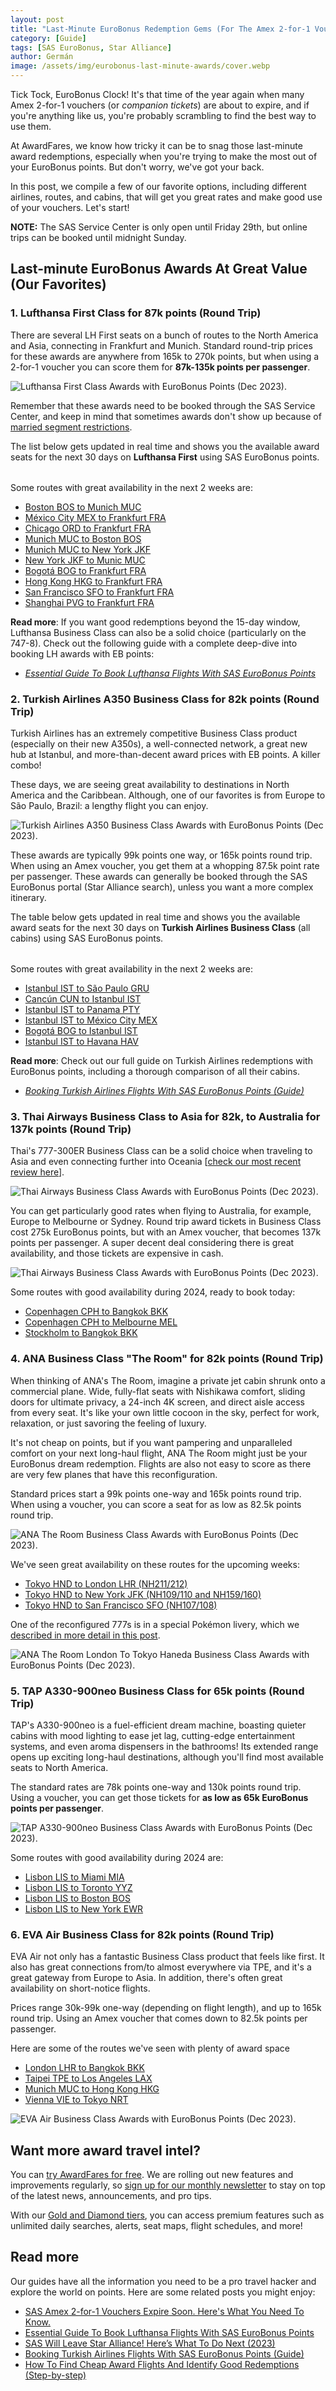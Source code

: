 ```yaml
---
layout: post
title: "Last-Minute EuroBonus Redemption Gems (For The Amex 2-for-1 Vouchers)"
category: [Guide]
tags: [SAS EuroBonus, Star Alliance]
author: Germán
image: /assets/img/eurobonus-last-minute-awards/cover.webp
---
```


Tick Tock, EuroBonus Clock! It's that time of the year again when many Amex 2-for-1 vouchers (or *companion tickets*) are about to expire, and if you're anything like us, you're probably scrambling to find the best way to use them.

At AwardFares, we know how tricky it can be to snag those last-minute award redemptions, especially when you're trying to make the most out of your EuroBonus points. But don't worry, we've got your back.

In this post, we compile a few of our favorite options, including different airlines, routes, and cabins, that will get you great rates and make good use of your vouchers. Let's start!

**NOTE:** The SAS Service Center is only open until Friday 29th, but online trips can be booked until midnight Sunday.

## Last-minute EuroBonus Awards At Great Value (Our Favorites)

### 1. Lufthansa First Class for 87k points (Round Trip)

There are several LH First seats on a bunch of routes to the North America and Asia, connecting in Frankfurt and Munich. Standard round-trip prices for these awards are anywhere from 165k to 270k points, but when using a 2-for-1 voucher you can score them for **87k-135k points per passenger**.

<img src="../assets/img/eurobonus-last-minute-awards/lh-first.webp" alt="Lufthansa First Class Awards with EuroBonus Points (Dec 2023)." class="noborder"/>

Remember that these awards need to be booked through the SAS Service Center, and keep in mind that sometimes awards don't show up because of [married segment restrictions](https://blog.awardfares.com/married-segments).

The list below gets updated in real time and shows you the available award seats for the next 30 days on **Lufthansa First** using SAS EuroBonus points.

<table id="lh-first"></table>

Some routes with great availability in the next 2 weeks are:

* [Boston BOS to Munich MUC](https://awardfares.com/search?BOS.MUC.;c:first;z:sas)
* [México City MEX to Frankfurt FRA](https://awardfares.com/search?MEX.FRA.;c:first;z:sas)
* [Chicago ORD to Frankfurt FRA](https://awardfares.com/search?ORD.FRA.;c:first;z:sas)
* [Munich MUC to Boston BOS](https://awardfares.com/search?MUC.BOS.;c:first;z:sas)
* [Munich MUC to New York JKF](https://awardfares.com/search?MUC.JFK.;c:first;z:sas)
* [New York JKF to Munic MUC](https://awardfares.com/search?JFK.MUC.;c:first;z:sas)
* [Bogotá BOG to Frankfurt FRA](https://awardfares.com/search?BOG.FRA.;c:first;z:sas)
* [Hong Kong HKG to Frankfurt FRA](https://awardfares.com/search?HKG.FRA.;c:first;z:sas)
* [San Francisco SFO to Frankfurt FRA](https://awardfares.com/search?SFO.FRA.;c:first;z:sas)
* [Shanghai PVG to Frankfurt FRA](https://awardfares.com/search?PVG.FRA.;c:first;z:sas)
  
**Read more**: If you want good redemptions beyond the 15-day window, Lufthansa Business Class can also be a solid choice (particularly on the 747-8). Check out the following guide with a complete deep-dive into booking LH awards with EB points:

* [*Essential Guide To Book Lufthansa Flights With SAS EuroBonus Points*](https://blog.awardfares.com/lufthansa-with-eurobonus-guide/)

### 2. Turkish Airlines A350 Business Class for 82k points (Round Trip)

Turkish Airlines has an extremely competitive Business Class product (especially on their new A350s), a well-connected network, a great new hub at Istanbul, and more-than-decent award prices with EB points. A killer combo!

These days, we are seeing great availability to destinations in North America and the Caribbean. Although, one of our favorites is from Europe to São Paulo, Brazil: a lengthy flight you can enjoy.

<img src="../assets/img/eurobonus-last-minute-awards/ist-gru.webp" alt="Turkish Airlines A350 Business Class Awards with EuroBonus Points (Dec 2023)." class="noborder"/>

These awards are typically 99k points one way, or 165k points round trip. When using an Amex voucher, you get them at a whopping 87.5k point rate per passenger. These awards can generally be booked through the SAS EuroBonus portal (Star Alliance search), unless you want a more complex itinerary.

The table below gets updated in real time and shows you the available award seats for the next 30 days on **Turkish Airlines Business Class** (all cabins) using SAS EuroBonus points.

<table id="tk-business"></table>

Some routes with great availability in the next 2 weeks are:

* [Istanbul IST to São Paulo GRU](https://awardfares.com/search?IST.GRU.;c:business;a:TK;z:sas#)
* [Cancún CUN to Istanbul IST](https://awardfares.com/search?CUN.IST.;c:business;a:TK;z:sas#)
* [Istanbul IST to Panama PTY](https://awardfares.com/search?IST.PTY.;c:business;a:TK;z:sas#)
* [Istanbul IST to México City MEX](https://awardfares.com/search?IST.MEX.;c:business;a:TK;z:sas#)
* [Bogotá BOG to Istanbul IST](https://awardfares.com/search?BOG.IST.;c:business;a:TK;z:sas#)
* [Istanbul IST to Havana HAV](https://awardfares.com/search?IST.HAV.;c:business;a:TK;z:sas#)

**Read more**: Check out our full guide on Turkish Airlines redemptions with EuroBonus points, including a thorough comparison of all their cabins.

* [*Booking Turkish Airlines Flights With SAS EuroBonus Points (Guide)*](https://blog.awardfares.com/turkish-with-eurobonus/)

### 3. Thai Airways Business Class to Asia for 82k, to Australia for 137k points (Round Trip)

Thai's 777-300ER Business Class can be a solid choice when traveling to Asia and even connecting further into Oceania [[check our most recent review here](https://blog.awardfares.com/thai-business-review-2023/)].

<img src="../assets/img/eurobonus-last-minute-awards/thai.webp" alt="Thai Airways Business Class Awards with EuroBonus Points (Dec 2023)." class="noborder"/>

You can get particularly good rates when flying to Australia, for example, Europe to Melbourne or Sydney. Round trip award tickets in Business Class cost 275k EuroBonus points, but with an Amex voucher, that becomes 137k points per passenger. A super decent deal considering there is great availability, and those tickets are expensive in cash.

<img src="../assets/img/eurobonus-last-minute-awards/cph-mel.webp" alt="Thai Airways Business Class Awards with EuroBonus Points (Dec 2023)." class="noborder"/>

Some routes with good availability during 2024, ready to book today:

* [Copenhagen CPH to Bangkok BKK](https://awardfares.com/search?CPH.BKK.;c:business;a:TG;z:sas#)
* [Copenhagen CPH to Melbourne MEL](https://awardfares.com/search?CPH.MEL.;c:business;a:TG;z:sas#)
* [Stockholm to Bangkok BKK](https://awardfares.com/search?ARN.BKK.;c:business;a:TG;z:sas#)

### 4. ANA Business Class "The Room" for 82k points (Round Trip)

When thinking of ANA's The Room, imagine a private jet cabin shrunk onto a commercial plane. Wide, fully-flat seats with Nishikawa comfort, sliding doors for ultimate privacy, a 24-inch 4K screen, and direct aisle access from every seat. It's like your own little cocoon in the sky, perfect for work, relaxation, or just savoring the feeling of luxury.

It's not cheap on points, but if you want pampering and unparalleled comfort on your next long-haul flight, ANA The Room might just be your EuroBonus dream redemption. Flights are also not easy to score as there are very few planes that have this reconfiguration.

Standard prices start a 99k points one-way and 165k points round trip. When using a voucher, you can score a seat for as low as 82.5k points round trip.

<img src="../assets/img/eurobonus-last-minute-awards/ana-the-room.webp" alt="ANA The Room Business Class Awards with EuroBonus Points (Dec 2023)." class="noborder"/>

We've seen great availability on these routes for the upcoming weeks:

* [Tokyo HND to London LHR (NH211/212)](https://awardfares.com/search?LHR.HND.;c:business;a:NH;f:NH211,NH212;z:sas)
* [Tokyo HND to New York JFK (NH109/110 and NH159/160)](https://awardfares.com/search?HND.JFK.;c:business;a:NH;z:sas)
* [Tokyo HND to San Francisco SFO (NH107/108)](https://awardfares.com/search?HND.SFO.;c:business;a:NH;z:sas)

One of the reconfigured 777s is in a special Pokémon livery, which we [described in more detail in this post](https://blog.awardfares.com/ana-777-fleet/).

<img src="../assets/img/eurobonus-last-minute-awards/lhr-hnd.webp" alt="ANA The Room London To Tokyo Haneda Business Class Awards with EuroBonus Points (Dec 2023)." class="noborder"/>

### 5. TAP A330-900neo Business Class for 65k points (Round Trip)

TAP's A330-900neo is a fuel-efficient dream machine, boasting quieter cabins with mood lighting to ease jet lag, cutting-edge entertainment systems, and even aroma dispensers in the bathrooms! Its extended range opens up exciting long-haul destinations, although you'll find most available seats to North America.

The standard rates are 78k points one-way and 130k points round trip. Using a voucher, you can get those tickets for **as low as 65k EuroBonus points per passenger**.

<img src="../assets/img/eurobonus-last-minute-awards/tap.webp" alt="TAP A330-900neo Business Class Awards with EuroBonus Points (Dec 2023)." class="noborder"/>

Some routes with good availability during 2024 are:

* [Lisbon LIS to Miami MIA](https://awardfares.com/search?LIS.MIA.;c:economy,premeco,first;a:TP;z:sas)
* [Lisbon LIS to Toronto YYZ](https://awardfares.com/search?LIS.YYZ.;c:economy,premeco,first;a:TP;z:sas)
* [Lisbon LIS to Boston BOS](https://awardfares.com/search?LIS.BOS.;c:economy,premeco,first;a:TP;z:sas)
* [Lisbon LIS to New York EWR](https://awardfares.com/search?LIS.EWR.;c:economy,premeco,first;a:TP;z:sas)

### 6. EVA Air Business Class for 82k points (Round Trip)

EVA Air not only has a fantastic Business Class product that feels like first. It also has great connections from/to almost everywhere via TPE, and it's a great gateway from Europe to Asia. In addition, there's often great availability on short-notice flights.

Prices range 30k-99k one-way (depending on flight length), and up to 165k round trip. Using an Amex voucher that comes down to 82.5k points per passenger.

Here are some of the routes we've seen with plenty of award space

* [London LHR to Bangkok BKK](https://awardfares.com/search?LHR.BKK.;c:business;a:BR;z:sas)
* [Taipei TPE to Los Angeles LAX](https://awardfares.com/search?TPE.LAX.;c:business;a:BR;z:sas)
* [Munich MUC to Hong Kong HKG](https://awardfares.com/search?MUC.HKG.;c:business;a:BR;z:sas)
* [Vienna VIE to Tokyo NRT](https://awardfares.com/search?VIE.NRT.;c:business;a:BR;z:sas)

<img src="../assets/img/eurobonus-last-minute-awards/eva.webp" alt="EVA Air Business Class Awards with EuroBonus Points (Dec 2023)." class="noborder"/>

## Want more award travel intel?

You can [try AwardFares for free](https://awardfares.com/). We are rolling out new features and improvements regularly, so [sign up for our monthly newsletter](https://awardfares.com/newsletter) to stay on top of the latest news, announcements, and pro tips.

With our [Gold and Diamond tiers](https://awardfares.com/pricing), you can access premium features such as unlimited daily searches, alerts, seat maps, flight schedules, and more!

## Read more

Our guides have all the information you need to be a pro travel hacker and explore the world on points. Here are some related posts you might enjoy:

- [SAS Amex 2-for-1 Vouchers Expire Soon. Here's What You Need To Know.](https://blog.awardfares.com/sas-amex-2-for-1-2023/)
- [Essential Guide To Book Lufthansa Flights With SAS EuroBonus Points](https://blog.awardfares.com/lufthansa-with-eurobonus-guide/)
- [SAS Will Leave Star Alliance! Here’s What To Do Next (2023)](https://blog.awardfares.com/sas-acquisition/)
- [Booking Turkish Airlines Flights With SAS EuroBonus Points (Guide)](https://blog.awardfares.com/turkish-with-eurobonus/)
- [How To Find Cheap Award Flights And Identify Good Redemptions (Step-by-step)](https://blog.awardfares.com/how-to-find-cheap-award-flights/)

<script>
  (function () {
    createStatsTable('first');
    createStatsTable('business');
    createStatsTable('economy');
    async function createStatsTable(cabin, limit) {
      const host = /*window.location.hostname == 'localhost' ? 'http://localhost:3000' :*/ 'https://awardfares.com';
      const endpoint = `/api/stats/lufthansa-top-routes.json?cabin=${cabin}`;
      const table = document.getElementById(`lh-${cabin}`);
      table.innerHTML = 'Loading...';
      try {
        const resp = await fetch(host + endpoint);
        const data = await resp.json();
        const moreLink = `https://awardfares.com/search?..;c:${cabin};a:LH;z:eurobonus`;
        const rowLimit = 10;
        const seatsPerIcon = data[0]?.total / rowLimit;
        const rows = data.slice(0, rowLimit).map(route => {
          const seatLimit = 10;
          const displayCount = route.total;
          const searchLink = `https://awardfares.com/search?${route.route.replace('-', '.')}.;c:${cabin};a:LH;z:eurobonus`;
          return `<tr>
            <td>
              ${route.route}
            </td>
            <td>
              <div style="width: ${Math.ceil(route.total / seatsPerIcon) * 20}px; height: 20px; background-image: url(https://awardfares.com/img/seat.png); background-size: contain; background-repeat: repeat-x"></div>
            </td>
            <td>
              <a href="${searchLink}">${displayCount} seat${route.total > 1 ? 's' : ''}</a></td>
            </tr>`;
        });
        if (rows.length > 0) {
          rows.push(`<tr><td colspan="3" align="center"><a href="${moreLink}">See all available seats</center></td></tr>`);
          table.innerHTML = rows.join('');
        } else {
          table.innerHTML = 'No seats available right now';
        }
      } catch (err) {
        console.error(err);
        table.innerHTML = 'Data not available right now';
      }
    }
  })();
</script>

<script>
  (function () {
    createStatsTable('first');
    createStatsTable('business');
    createStatsTable('economy');
    async function createStatsTable(cabin, limit) {
      const host = /*window.location.hostname == 'localhost' ? 'http://localhost:3000' :*/ 'https://awardfares.com';
      const endpoint = `/api/stats/turkish-top-routes.json?cabin=${cabin}`;
      const table = document.getElementById(`tk-${cabin}`);
      table.innerHTML = 'Loading...';
      try {
        const resp = await fetch(host + endpoint);
        const data = await resp.json();
        const moreLink = `https://awardfares.com/search?..;c:${cabin};a:TK;z:eurobonus`;
        const rowLimit = 10;
        const seatsPerIcon = data[0]?.total / rowLimit;
        const rows = data.slice(0, rowLimit).map(route => {
          const seatLimit = 10;
          const displayCount = route.total;
          const searchLink = `https://awardfares.com/search?${route.route.replace('-', '.')}.;c:${cabin};a:TK;z:eurobonus`;
          return `<tr>
            <td>
              ${route.route}
            </td>
            <td>
              <div style="width: ${Math.ceil(route.total / seatsPerIcon) * 20}px; height: 20px; background-image: url(https://awardfares.com/img/seat.png); background-size: contain; background-repeat: repeat-x"></div>
            </td>
            <td>
              <a href="${searchLink}">${displayCount} seat${route.total > 1 ? 's' : ''}</a></td>
            </tr>`;
        });
        if (rows.length > 0) {
          rows.push(`<tr><td colspan="3" align="center"><a href="${moreLink}">See all available seats</center></td></tr>`);
          table.innerHTML = rows.join('');
        } else {
          table.innerHTML = 'No seats available right now';
        }
      } catch (err) {
        console.error(err);
        table.innerHTML = 'Data not available right now';
      }
    }
  })();
</script>